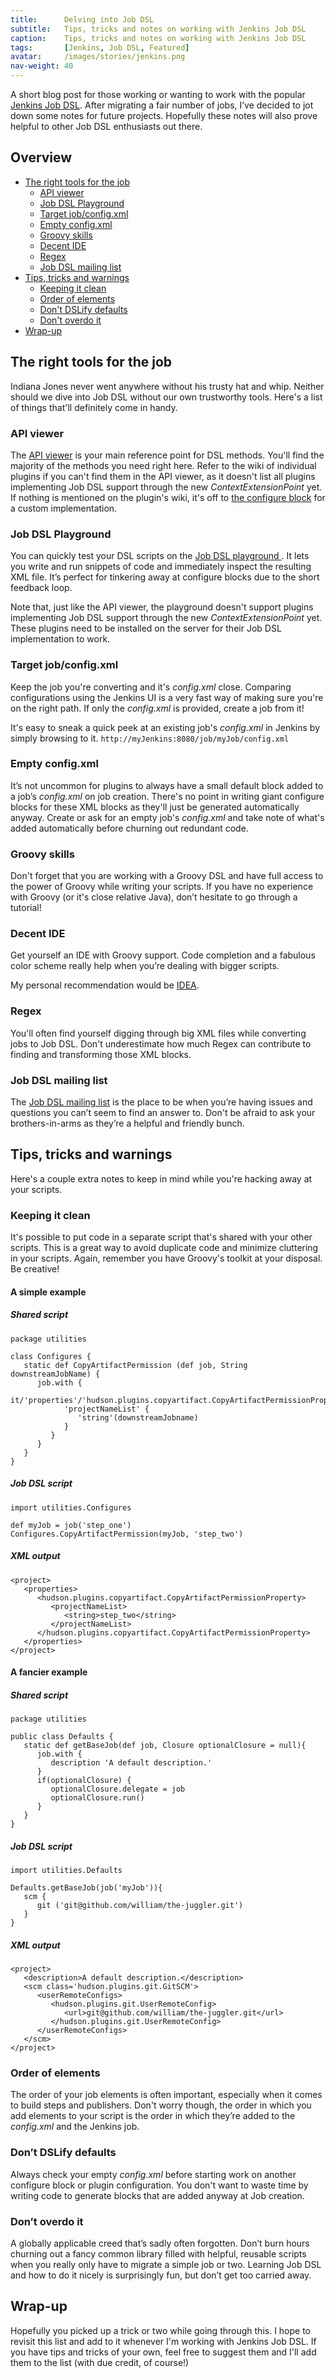 ```yaml
---
title:      Delving into Job DSL
subtitle:   Tips, tricks and notes on working with Jenkins Job DSL
caption:    Tips, tricks and notes on working with Jenkins Job DSL
tags:       [Jenkins, Job DSL, Featured]
avatar:     /images/stories/jenkins.png
nav-weight: 40
---
```


A short blog post for those working or wanting to work with the popular [Jenkins Job DSL](https://github.com/jenkinsci/job-dsl-plugin/wiki).
After migrating a fair number of jobs, I’ve decided to jot down some notes for future projects.
Hopefully these notes will also prove helpful to other Job DSL enthusiasts out there.

<!--break-->

## Overview
* [The right tools for the job](#tools)
    * [API viewer](#api-viewer)
    * [Job DSL Playground](#playground)
    * [Target job/config.xml](#target-config)
    * [Empty config.xml](#empty-config)
    * [Groovy skills](#groovy-skills)
    * [Decent IDE](#ide)
    * [Regex](#regex)
    * [Job DSL mailing list](#mailing-list)
* [Tips, tricks and warnings](#tips-and-tricks)
    * [Keeping it clean](#keeping-it-clean)
    * [Order of elements](#order-of-elements)
    * [Don't DSLify defaults](#dont-dslify-defaults)
    * [Don't overdo it](#dont-overdo-it)
* [Wrap-up](#wrap-up)

## The right tools for the job <a name="tools" />
Indiana Jones never went anywhere without his trusty hat and whip.
Neither should we dive into Job DSL without our own trustworthy tools.
Here's a list of things that'll definitely come in handy.

### API viewer <a name="api-viewer" />
The [API viewer](https://jenkinsci.github.io/job-dsl-plugin/) is your main reference point for DSL methods.
You'll find the majority of the methods you need right here.
Refer to the wiki of individual plugins if you can't find them in the API viewer, as it doesn't list all plugins implementing Job DSL support through the new *ContextExtensionPoint* yet.
If nothing is mentioned on the plugin's wiki, it's off to [the configure block](https://github.com/jenkinsci/job-dsl-plugin/wiki/The-Configure-Block) for a custom implementation.

### Job DSL Playground <a name="playground" />
You can quickly test your DSL scripts on the [Job DSL playground ](http://job-dsl.herokuapp.com/).
It lets you write and run snippets of code and immediately inspect the resulting XML file.
It’s perfect for tinkering away at configure blocks due to the short feedback loop.

Note that, just like the API viewer, the playground doesn't support plugins implementing Job DSL support through the new *ContextExtensionPoint* yet.
These plugins need to be installed on the server for their Job DSL implementation to work.

### Target job/config.xml <a name="target-config"/>
Keep the job you're converting and it's *config.xml* close.
Comparing configurations using the Jenkins UI is a very fast way of making sure you're on the right path.
If only the *config.xml* is provided, create a job from it!

It's easy to sneak a quick peek at an existing job's *config.xml* in Jenkins by simply browsing to it.
`http://myJenkins:8080/job/myJob/config.xml`

### Empty config.xml <a name="empty-config"/>
It’s not uncommon for plugins to always have a small default block added to a job’s *config.xml* on job creation.
There's no point in writing giant configure blocks for these XML blocks as they'll just be generated automatically anyway.
Create or ask for an empty job's *config.xml* and take note of what's added automatically before churning out redundant code.

### Groovy skills <a name="groovy-skills"/>
Don't forget that you are working with a Groovy DSL and have full access to the power of Groovy while writing your scripts.
If you have no experience with Groovy (or it's close relative Java), don’t hesitate to go through a tutorial!

### Decent IDE <a name="ide"/>
Get yourself an IDE with Groovy support.
Code completion and a fabulous color scheme really help when you’re dealing with bigger scripts.

My personal recommendation would be [IDEA](https://www.jetbrains.com/idea/).

### Regex <a name="regex"/>
You'll often find yourself digging through big XML files while converting jobs to Job DSL.
Don't underestimate how much Regex can contribute to finding and transforming those XML blocks.

### Job DSL mailing list <a name="mailing-list"/>
The [Job DSL mailing list](https://groups.google.com/d/forum/job-dsl-plugin) is the place to be when you’re having issues and questions you can’t seem to find an answer to.
Don't be afraid to ask your brothers-in-arms as they’re a helpful and friendly bunch.

## Tips, tricks and warnings <a name="tips-and-tricks"/>
Here's a couple extra notes to keep in mind while you're hacking away at your scripts.

### Keeping it clean <a name="keeping-it-clean"/>
It's possible to put code in a separate script that's shared with your other scripts.
This is a great way to avoid duplicate code and minimize cluttering in your scripts.
Again, remember you have Groovy's toolkit at your disposal. Be creative!

#### A simple example

##### Shared script
    package utilities

    class Configures {
       static def CopyArtifactPermission (def job, String downstreamJobName) {
          job.with {
             it/'properties'/'hudson.plugins.copyartifact.CopyArtifactPermissionProperty'{
                'projectNameList' {
                   'string'(downstreamJobname)
                }
             }
          }
       }
    }

##### Job DSL script
    import utilities.Configures

    def myJob = job('step_one')
    Configures.CopyArtifactPermission(myJob, 'step_two')

##### XML output
    <project>
       <properties>
          <hudson.plugins.copyartifact.CopyArtifactPermissionProperty>
             <projectNameList>
                <string>step_two</string>
             </projectNameList>
          </hudson.plugins.copyartifact.CopyArtifactPermissionProperty>
       </properties>
    </project>


#### A fancier example

##### Shared script
    package utilities

    public class Defaults {
       static def getBaseJob(def job, Closure optionalClosure = null){
          job.with {
             description 'A default description.'
          }
          if(optionalClosure) {
             optionalClosure.delegate = job
             optionalClosure.run()
          }
       }
    }

##### Job DSL script
    import utilities.Defaults

    Defaults.getBaseJob(job('myJob')){
       scm {
          git ('git@github.com/william/the-juggler.git')
       }
    }

##### XML output
    <project>
       <description>A default description.</description>
       <scm class='hudson.plugins.git.GitSCM'>
          <userRemoteConfigs>
             <hudson.plugins.git.UserRemoteConfig>
                <url>git@github.com/william/the-juggler.git</url>
             </hudson.plugins.git.UserRemoteConfig>
          </userRemoteConfigs>
       </scm>
    </project>

### Order of elements <a name="order-of-elements"/>
The order of your job elements is often important, especially when it comes to build steps and publishers.
Don't worry though, the order in which you add elements to your script is the order in which they’re added to the *config.xml* and the Jenkins job.

### Don’t DSLify defaults <a name="dont-dslify-defaults"/>
Always check your empty *config.xml* before starting work on another configure block or plugin configuration.
You don't want to waste time by writing code to generate blocks that are added anyway at Job creation.

### Don’t overdo it <a name="dont-overdo-it"/>
A globally applicable creed that’s sadly often forgotten.
Don’t burn hours churning out a fancy common library filled with helpful, reusable scripts when you really only have to migrate a simple job or two.
Learning Job DSL and how to do it nicely is surprisingly fun, but don’t get too carried away.

## Wrap-up  <a name="wrap-up"/>
Hopefully you picked up a trick or two while going through this.
I hope to revisit this list and add to it whenever I'm working with Jenkins Job DSL.
If you have tips and tricks of your own, feel free to suggest them and I'll add them to the list (with due credit, of course!)
